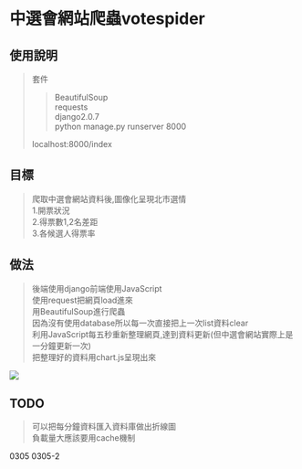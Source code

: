# 中選會網站爬蟲votespider

## 使用說明
>套件 
>>BeautifulSoup  
>>requests  
>>django2.0.7  
>python manage.py runserver 8000
>
>localhost:8000/index
## 目標
>爬取中選會網站資料後,圖像化呈現北市選情  
 1.開票狀況  
 2.得票數1,2名差距  
 3.各候選人得票率  

## 做法
>後端使用django前端使用JavaScript  
使用request把網頁load進來  
用BeautifulSoup進行爬蟲  
因為沒有使用database所以每一次直接把上一次list資料clear  
利用JavaScript每五秒重新整理網頁,達到資料更新(但中選會網站實際上是一分鐘更新一次)  
把整理好的資料用chart.js呈現出來  
  
![](https://i.imgur.com/2YW5nMd.jpg)

## TODO
>可以把每分鐘資料匯入資料庫做出折線圖  
負載量大應該要用cache機制

0305
0305-2

